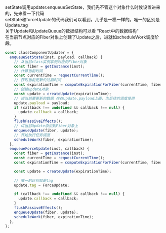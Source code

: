 setState调用updater.enqueueSetState，我们先不管这个对象什么时候设置进来的，先来看一下代码<br />setState和forceUpdate的代码我们可以看到，几乎是一模一样的。唯一的区别是Update.tag<br />关于Update和UpdateQueue的数据结构可以看 "React中的数据结构"<br />在当前节点对应的Fiber对象上创建了Update之后，进就如scheduleWork调度阶段。
```typescript
const classComponentUpdater = {
  enqueueSetState(inst, payload, callback) {
    // 从当前class实例拿到对应的Fiber对象
    const fiber = getInstance(inst);
    // 计算当前时间
    const currentTime = requestCurrentTime();
    // 获取当前更新的过期时间
    const expirationTime = computeExpirationForFiber(currentTime, fiber);
    // 创建update对象
    const update = createUpdate(expirationTime);
    // 讲当前要更新的数据 存在update.payload上面，为后续的调度使用
    update.payload = payload;
    if (callback !== undefined && callback !== null) {
      update.callback = callback;
    }
    flushPassiveEffects();
    // 讲当前Update添加到Fiber对象上
    enqueueUpdate(fiber, update);
    // 开始执行任务调度
    scheduleWork(fiber, expirationTime);
  },
  enqueueForceUpdate(inst, callback) {
    const fiber = getInstance(inst);
    const currentTime = requestCurrentTime();
    const expirationTime = computeExpirationForFiber(currentTime, fiber);

    const update = createUpdate(expirationTime);
    
    // 唯一的区别就是tag
    update.tag = ForceUpdate;

    if (callback !== undefined && callback !== null) {
      update.callback = callback;
    }
    flushPassiveEffects();
    enqueueUpdate(fiber, update);
    scheduleWork(fiber, expirationTime);
  },
};
```
